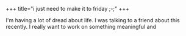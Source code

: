 +++
title="i just need to make it to friday ;-;"
+++

I'm having a lot of dread about life. I was talking to a friend about this recently. I really want to work on something meaningful and
